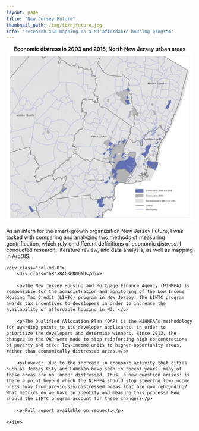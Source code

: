 ```yaml
---
layout: page
title: "New Jersey Future"
thumbnail_path: /img/tb/njfuture.jpg
info: "research and mapping on a NJ affordable housing program" 
---
```


**<center>Economic distress in 2003 and 2015, North New Jersey urban areas</center>**
![NJ Future](/img/njfuture/qcturb.png)

<div class="row">
	<div class="col-md-4">
	</div>
	<div class="col-md-8">As an intern for the smart-growth organization New Jersey Future, I was tasked with comparing and analyzing two methods of measuring gentrification, which rely on different definitions of economic distress. I conducted research, literature review, and data analysis, as well as mapping in ArcGIS. 
	</div>
</div>

<div class="row">
	<div class="col-md-4">
	</div>

	<div class="col-md-8">
		<div class="h8">BACKGROUND</div>

		<p>The New Jersey Housing and Mortgage Finance Agency (NJHMFA) is responsible for the administration and monitoring of the Low Income Housing Tax Credit (LIHTC) program in New Jersey. The LIHTC program awards tax incentives to developers in order to increase the availability of affordable housing in NJ. </p>

		<p>The Qualified Allocation Plan (QAP) is the NJHMFA’s methodology for awarding points to its developer applicants, in order to prioritize the developers and determine winners. Since 2013, the changes in the QAP were made to stop reinforcing high concentrations of poverty and steer low-income units to higher-opportunity areas, rather than economically distressed areas.</p>

		<p>However, due to the increase in economic activity that cities such as Jersey City and Hoboken have seen in recent years, many of these areas are no longer distressed. Thus, a new question arises: is there a point beyond which the NJHMFA should stop steering low-income units away from previously-distressed areas that are now rebounding? What metrics do we have to identify and measure this process? How should the LIHTC program account for these changes?</p>

		<p>Full report available on request.</p>

	</div>
</div>







